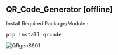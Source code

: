 ## QR_Code_Generator [offline]

Install Required Package/Module :
<pre>pip install qrcode</pre>

![QRgenSS01](https://user-images.githubusercontent.com/62290930/227717140-b9a282cc-e865-454d-aeaa-62f3a95d9fe8.png)
